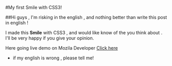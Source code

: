 #My first Smile with CSS3!

##Hi guys , I'm risking in the english , and nothing better than write this post in english !

I made this **Smile** with CSS3 , and would like know of the you think about . I'll be very happy if you give your opinion. 


Here going live demo on Mozila Developer [Click here](https://developer.mozilla.org/pt-BR/demos/detail/smile-css3/launch)

* if my english is wrong , please tell me!